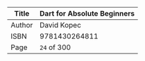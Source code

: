 Title  | Dart for Absolute Beginners
-------|-------------------
Author | David Kopec
ISBN   | 9781430264811
Page   | `24` of 300
